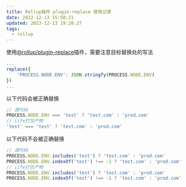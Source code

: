 ```yaml
---
title: Rollup插件 plugin-replace 使用记录
date: 2022-12-13 15:58:21
updated: 2023-12-13 19:28:27
tags:
  - rollup
---
```

使用[@rollup/plugin-replace](https://www.npmjs.com/package/@rollup/plugin-replace)插件，需要注意目标替换处的写法

```javascript
...
replace({
    'PROCESS.NODE.ENV': JSON.stringfy(PROCESS.NODE.ENV)
})
...
```

以下代码会被正确替换

```javascript
// 源代码
PROCESS.NODE.ENV === 'test' ? 'test.com' : 'prod.com'
// iife打包产物
'test' === 'test' ? 'test.com' : 'prod.com'
```

以下代码不会被正确替换

```javascript
// 源代码
PROCESS.NODE.ENV.includes('test') ? 'test.com' : 'prod.com'
PROCESS.NODE.ENV.indexOf('test') !== -1 ? 'test.com' : 'prod.com'
// iife打包产物
PROCESS.NODE.ENV.includes('test') ? 'test.com' : 'prod.com'
PROCESS.NODE.ENV.indexOf('test') !== -1 ? 'test.com' : 'prod.com'
```